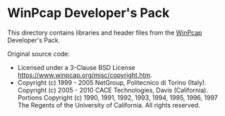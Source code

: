 # WinPcap Developer's Pack

This directory contains libraries and header files from the [WinPcap](https://www.winpcap.org/) Developer's Pack.

Original source code:

- Licensed under a 3-Clause BSD License <https://www.winpcap.org/misc/copyright.htm>.
- Copyright (c) 1999 - 2005 NetGroup, Politecnico di Torino (Italy).  
  Copyright (c) 2005 - 2010 CACE Technologies, Davis (California).  
  Portions Copyright (c) 1990, 1991, 1992, 1993, 1994, 1995, 1996, 1997 The Regents of the University of California. All rights reserved.
